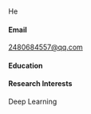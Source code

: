 

[![]()]()

He 

#### Email
2480684557@qq.com

#### Education


#### Research Interests
Deep Learning

